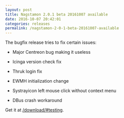 ```yaml
---
layout: post
title: Nagstamon 2.0.1 beta 20161007 available
date: 2016-10-07 20:42:01
categories: releases
permalink: /nagstamon-2-0-1-beta-20161007-available
---
```


The bugfix release tries to fix certain issues:




* Major Centreon bug making it useless

* Icinga version check fix

* Thruk login fix

* EWMH initialization change

* Systrayicon left mouse click without context menu

* DBus crash workaround



Get it at [/download/#testing](/download/#testing).


